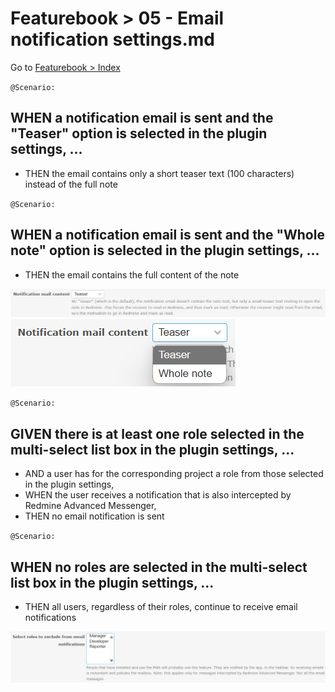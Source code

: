 # Featurebook > 05 - Email notification settings.md

Go to [Featurebook > Index](../FEATUREBOOK.md)

`@Scenario:`

## WHEN a notification email is sent and the "Teaser" option is selected in the plugin settings, ...

* THEN the email contains only a short teaser text (100 characters) instead of the full note

`@Scenario:`

## WHEN a notification email is sent and the "Whole note" option is selected in the plugin settings, ...

* THEN the email contains the full content of the note

![notification mail content settings](img/notificationMailContentSetting.png)
![notification mail content options](img/notificationMailContentOptions.png)


`@Scenario:`

## GIVEN there is at least one role selected in the multi-select list box in the plugin settings, ...

* AND a user has for the corresponding project a role from those selected in the plugin settings,
* WHEN the user receives a notification that is also intercepted by Redmine Advanced Messenger,
* THEN no email notification is sent

`@Scenario:`

## WHEN no roles are selected in the multi-select list box in the plugin settings, ...

* THEN all users, regardless of their roles, continue to receive email notifications

![select roles to exclude from email notifications setting](img/selectRolesToExcludeFromEmailNotifications.png)